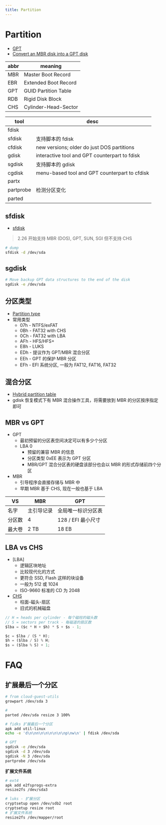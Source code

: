 ```yaml
---
title: Partition
---
```


# Partition

- [GPT](https://en.wikipedia.org/wiki/GUID_Partition_Table)
- [Convert an MBR disk into a GPT disk](https://docs.microsoft.com/en-us/windows-server/storage/disk-management/change-an-mbr-disk-into-a-gpt-disk)

| abbr | meaning              |
| ---- | -------------------- |
| MBR  | Master Boot Record   |
| EBR  | Extended Boot Record |
| GPT  | GUID Partition Table |
| RDB  | Rigid Disk Block     |
| CHS  | Cylinder-Head-Sector |

| tool      | desc                                          |
| --------- | --------------------------------------------- |
| fdisk     |
| sfdisk    | 支持脚本的 fdisk                              |
| cfdisk    | new versions; older do just DOS partitions    |
| gdisk     | interactive tool and GPT counterpart to fdisk |
| sgdisk    | 支持脚本的 gdisk                              |
| cgdisk    | menu-based tool and GPT counterpart to cfdisk |
| partx     |
| partprobe | 检测分区变化                                  |
| parted    |

## sfdisk

- [sfdisk](https://man7.org/linux/man-pages/man8/sfdisk.8.html)

> 2.26 开始支持 MBR (DOS), GPT, SUN, SGI 但不支持 CHS

```bash
# dump
sfdisk -d /dev/sda
```

## sgdisk

```bash
# Move backup GPT data structures to the end of the disk
sgdisk -e /dev/sda
```

## 分区类型

- [Partition type](https://en.wikipedia.org/wiki/Partition_type)
- 常用类型
  - 07h - NTFS/exFAT
  - 0Bh - FAT32 with CHS
  - 0Ch - FAT32 with LBA
  - AFh - HFS/HFS+
  - E8h - LUKS
  - EDh - 提议作为 GPT/MBR 混合分区
  - EEh - GPT 的保护 MBR 分区
  - EFh - EFI 系统分区, 一般为 FAT12, FAT16, FAT32

## 混合分区

- [Hybrid partition table](https://wiki.gentoo.org/wiki/Hybrid_partition_table)
- gdisk 恢复模式下有 MBR 混合操作工具，将需要放到 MBR 的分区按序指定即可

## MBR vs GPT

- GPT
  - 最初预留的分区表空间决定可以有多少个分区
  - LBA 0
    - 预留的兼容 MBR 的信息
    - 分区类型 0xEE 表示为 GPT 分区
    - MBR/GPT 混合分区表的硬盘该部分也会以 MBR 的形式存储前四个分区
- MBR
  - 引导程序会直接存储与 MBR 中
  - 早期 MBR 基于 CHS, 现在一般也基于 LBA

| VS     | MBR        | GPT                |
| ------ | ---------- | ------------------ |
| 名字   | 主引导记录 | 全局唯一标识分区表 |
| 分区数 | 4          | 128 / EFI 最小尺寸 |
| 最大卷 | 2 TB       | 18 EB              |

## LBA vs CHS

- [LBA]
  - 逻辑区块地址
  - 比较现代化的方式
  - 更符合 SSD, Flash 这样的块设备
  - 一般为 512 或 1024
  - ISO-9660 标准的 CD 为 2048
- [CHS](https://en.wikipedia.org/wiki/Cylinder-head-sector)
  - 柱面-磁头-扇区
  - 旧式的机械磁盘

```js
// H = heads per cylinder - 每个磁柱的磁头数
// S = sectors per track - 每磁道的扇区数
$lba = ($c * H + $h) * S + $s - 1;

$c = $lba / (S * H);
$h = ($lba / S) % H;
$s = ($lba % S) + 1;
```

# FAQ

## 扩展最后一个分区

```bash
# from cloud-guest-utils
growpart /dev/sda 3

#
parted /dev/sda resize 3 100%

# fidks 扩展最后一个分区
apk add util-linux
echo -e 'd\n\nn\n\n\n\n\n\np\nw\n' | fdisk /dev/sda

# GPT
sgdisk -e /dev/sda
sgdisk -d 3 /dev/sda
sgdisk -N 3 /dev/sda
partprobe /dev/sda
```

**扩展文件系统**

```bash
# ext4
apk add e2fsprogs-extra
resize2fs /dev/sda3

# luks - 扩展分区
cryptsetup open /dev/sdb2 root
cryptsetup resize root
# 扩展文件系统
resize2fs /dev/mapper/root
```
